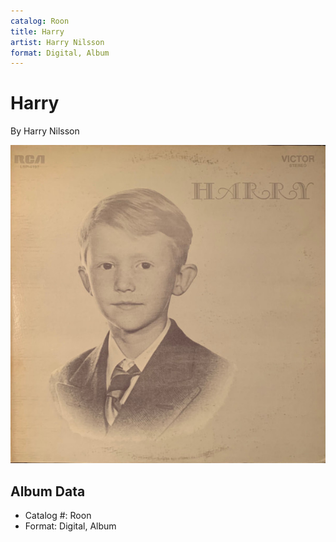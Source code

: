 ```yaml
---
catalog: Roon
title: Harry
artist: Harry Nilsson
format: Digital, Album
---
```


# Harry

By Harry Nilsson

![](../../assets/albumcovers/Harry_Nilsson-Harry.png)

## Album Data

- Catalog #: Roon
- Format: Digital, Album

